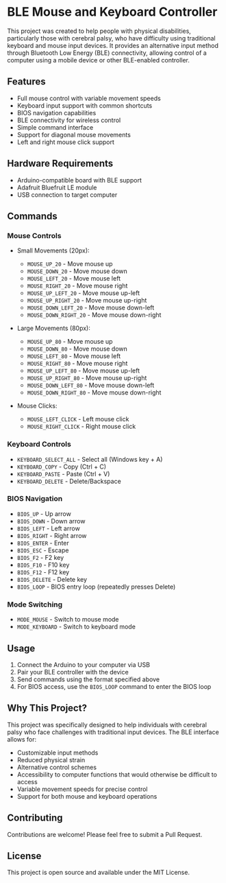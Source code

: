 # BLE Mouse and Keyboard Controller

This project was created to help people with physical disabilities, particularly those with cerebral palsy, who have difficulty using traditional keyboard and mouse input devices. It provides an alternative input method through Bluetooth Low Energy (BLE) connectivity, allowing control of a computer using a mobile device or other BLE-enabled controller.

## Features

- Full mouse control with variable movement speeds
- Keyboard input support with common shortcuts
- BIOS navigation capabilities
- BLE connectivity for wireless control
- Simple command interface
- Support for diagonal mouse movements
- Left and right mouse click support

## Hardware Requirements

- Arduino-compatible board with BLE support
- Adafruit Bluefruit LE module
- USB connection to target computer

## Commands

### Mouse Controls
- Small Movements (20px):
  - `MOUSE_UP_20` - Move mouse up
  - `MOUSE_DOWN_20` - Move mouse down
  - `MOUSE_LEFT_20` - Move mouse left
  - `MOUSE_RIGHT_20` - Move mouse right
  - `MOUSE_UP_LEFT_20` - Move mouse up-left
  - `MOUSE_UP_RIGHT_20` - Move mouse up-right
  - `MOUSE_DOWN_LEFT_20` - Move mouse down-left
  - `MOUSE_DOWN_RIGHT_20` - Move mouse down-right

- Large Movements (80px):
  - `MOUSE_UP_80` - Move mouse up
  - `MOUSE_DOWN_80` - Move mouse down
  - `MOUSE_LEFT_80` - Move mouse left
  - `MOUSE_RIGHT_80` - Move mouse right
  - `MOUSE_UP_LEFT_80` - Move mouse up-left
  - `MOUSE_UP_RIGHT_80` - Move mouse up-right
  - `MOUSE_DOWN_LEFT_80` - Move mouse down-left
  - `MOUSE_DOWN_RIGHT_80` - Move mouse down-right

- Mouse Clicks:
  - `MOUSE_LEFT_CLICK` - Left mouse click
  - `MOUSE_RIGHT_CLICK` - Right mouse click

### Keyboard Controls
- `KEYBOARD_SELECT_ALL` - Select all (Windows key + A)
- `KEYBOARD_COPY` - Copy (Ctrl + C)
- `KEYBOARD_PASTE` - Paste (Ctrl + V)
- `KEYBOARD_DELETE` - Delete/Backspace

### BIOS Navigation
- `BIOS_UP` - Up arrow
- `BIOS_DOWN` - Down arrow
- `BIOS_LEFT` - Left arrow
- `BIOS_RIGHT` - Right arrow
- `BIOS_ENTER` - Enter
- `BIOS_ESC` - Escape
- `BIOS_F2` - F2 key
- `BIOS_F10` - F10 key
- `BIOS_F12` - F12 key
- `BIOS_DELETE` - Delete key
- `BIOS_LOOP` - BIOS entry loop (repeatedly presses Delete)

### Mode Switching
- `MODE_MOUSE` - Switch to mouse mode
- `MODE_KEYBOARD` - Switch to keyboard mode

## Usage

1. Connect the Arduino to your computer via USB
2. Pair your BLE controller with the device
3. Send commands using the format specified above
4. For BIOS access, use the `BIOS_LOOP` command to enter the BIOS loop

## Why This Project?

This project was specifically designed to help individuals with cerebral palsy who face challenges with traditional input devices. The BLE interface allows for:

- Customizable input methods
- Reduced physical strain
- Alternative control schemes
- Accessibility to computer functions that would otherwise be difficult to access
- Variable movement speeds for precise control
- Support for both mouse and keyboard operations

## Contributing

Contributions are welcome! Please feel free to submit a Pull Request.

## License

This project is open source and available under the MIT License. 